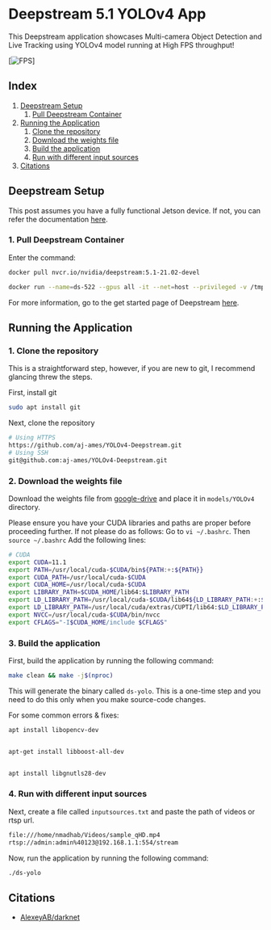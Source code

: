 # Deepstream 5.1 YOLOv4 App

This Deepstream application showcases Multi-camera Object Detection and Live Tracking using YOLOv4 model running at High FPS throughput!

[![FPS](resources/fps.gif)]

## Index

1. [Deepstream Setup](#Deepstream-Setup)
    1. [Pull Deepstream Container](#Install-Deepstream)
2. [Running the Application](#Running-the-Application)
    1. [Clone the repository](#Cloning-the-repository)
    2. [Download the weights file](#download-the-weights-file)
    3. [Build the application](#build-the-application)
    4. [Run with different input sources](#Run-with-different-input-sources)
3. [Citations](#citations)

## Deepstream Setup

This post assumes you have a fully functional Jetson device. If not, you can refer the documentation [here](https://docs.nvidia.com/jetson/jetpack/install-jetpack/index.html).

### 1. Pull Deepstream Container

Enter the command:

```sh
docker pull nvcr.io/nvidia/deepstream:5.1-21.02-devel

docker run --name=ds-522 --gpus all -it --net=host --privileged -v /tmp/.X11-unix:/tmp/.X11-unix -e DISPLAY=$DISPLAY -v <local_dir>:/workspace/user -w /opt/nvidia/deepstream/deepstream-5.1 nvcr.io/nvidia/deepstream:5.1-21.02-devel

```

For more information, go to the get started page of Deepstream [here](https://docs.nvidia.com/metropolis/deepstream/dev-guide/index.html).

## Running the Application

### 1. Clone the repository

This is a straightforward step, however, if you are new to git, I recommend glancing threw the steps.

First, install git

```sh
sudo apt install git
```

Next, clone the repository

```sh
# Using HTTPS
https://github.com/aj-ames/YOLOv4-Deepstream.git
# Using SSH
git@github.com:aj-ames/YOLOv4-Deepstream.git
```

### 2. Download the weights file

Download the weights file from [google-drive](https://drive.google.com/file/d/1nZds8loc4XdG4KQGdgoU-xyOgwJqv9m-/view?usp=sharing) and place it in `models/YOLOv4` directory.

Please ensure you have your CUDA libraries and paths are proper before proceeding further. If not please do as follows:
Go to ```vi ~/.bashrc```. Then ```source ~/.bashrc```
Add the following lines:
```sh
# CUDA
export CUDA=11.1
export PATH=/usr/local/cuda-$CUDA/bin${PATH:+:${PATH}}
export CUDA_PATH=/usr/local/cuda-$CUDA
export CUDA_HOME=/usr/local/cuda-$CUDA
export LIBRARY_PATH=$CUDA_HOME/lib64:$LIBRARY_PATH
export LD_LIBRARY_PATH=/usr/local/cuda-$CUDA/lib64${LD_LIBRARY_PATH:+:${LD_LIBRARY_PATH}}
export LD_LIBRARY_PATH=/usr/local/cuda/extras/CUPTI/lib64:$LD_LIBRARY_PATH
export NVCC=/usr/local/cuda-$CUDA/bin/nvcc
export CFLAGS="-I$CUDA_HOME/include $CFLAGS"
```


### 3. Build the application

First, build the application by running the following command:

```sh
make clean && make -j$(nproc)
```

This will generate the binary called `ds-yolo`. This is a one-time step and you need to do this only when you make source-code changes.

For some common errors & fixes:

```sh
apt install libopencv-dev


apt-get install libboost-all-dev


apt install libgnutls28-dev
```

### 4. Run with different input sources

Next, create a file called `inputsources.txt` and paste the path of videos or rtsp url.

```sh
file:///home/nmadhab/Videos/sample_qHD.mp4
rtsp://admin:admin%40123@192.168.1.1:554/stream
```

Now, run the application by running the following command:

```sh
./ds-yolo
```

## Citations

* [AlexeyAB/darknet](https://github.com/AlexeyAB/darknet)
